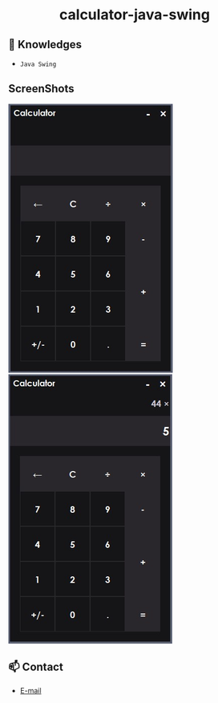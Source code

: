 <h1 align="center">calculator-java-swing</h1>


## :rocket: Knowledges
 - `Java Swing`


## ScreenShots

![1](screenshots/1.jpg)
![2](screenshots/2.jpg)

## :mailbox: Contact
  - <a target="_blank" href="mailto:youcef.hammadi.y.s.p@gmail.com">E-mail</a>